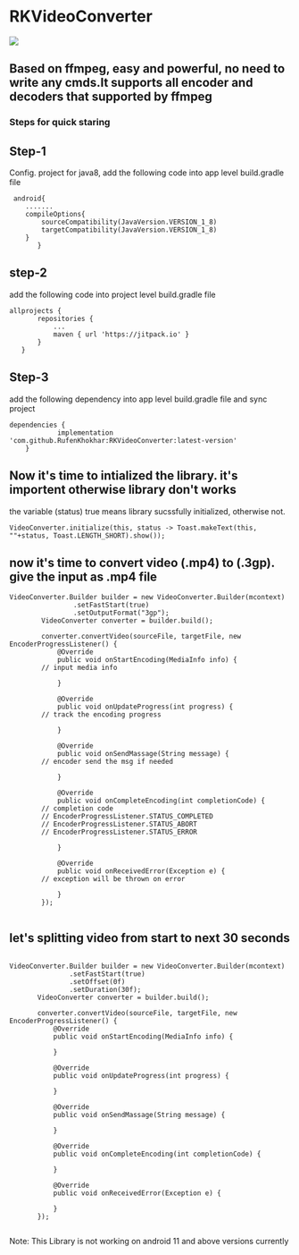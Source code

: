 # RKVideoConverter
[![](https://jitpack.io/v/RufenKhokhar/RKVideoConverter.svg)](https://jitpack.io/#RufenKhokhar/RKVideoConverter)

## Based on ffmpeg, easy and powerful, no need to write any cmds.It supports all encoder and decoders that supported by ffmpeg
### Steps for quick staring 

## Step-1
 Config. project for java8, add the following code into app level build.gradle file
```
 android{
    .......
    compileOptions{
        sourceCompatibility(JavaVersion.VERSION_1_8)
        targetCompatibility(JavaVersion.VERSION_1_8)
    }
       }
 ```   
 ## step-2 
   add the following code into project level build.gradle file
 ```
 allprojects {
		repositories {
			...
			maven { url 'https://jitpack.io' }
		}
	}
```  
## Step-3
add the following dependency into app level build.gradle file and sync project
```
dependencies {
	        implementation 'com.github.RufenKhokhar:RKVideoConverter:latest-version'
	}
```
##  Now it's time to intialized the library. it's importent otherwise library don't works
 the variable (status) true means library sucssfully initialized, otherwise not.
```
VideoConverter.initialize(this, status -> Toast.makeText(this, ""+status, Toast.LENGTH_SHORT).show());
```
## now it's time to convert video (.mp4) to (.3gp). give the input as .mp4 file
```
VideoConverter.Builder builder = new VideoConverter.Builder(mcontext)
                .setFastStart(true)
                .setOutputFormat("3gp");
        VideoConverter converter = builder.build();
        
        converter.convertVideo(sourceFile, targetFile, new EncoderProgressListener() {
            @Override
            public void onStartEncoding(MediaInfo info) {
	    // input media info
                
            }

            @Override
            public void onUpdateProgress(int progress) {
	    // track the encoding progress

            }

            @Override
            public void onSendMassage(String message) {
	    // encoder send the msg if needed

            }

            @Override
            public void onCompleteEncoding(int completionCode) {
	    // completion code
	    // EncoderProgressListener.STATUS_COMPLETED
	    // EncoderProgressListener.STATUS_ABORT
	    // EncoderProgressListener.STATUS_ERROR

            }

            @Override
            public void onReceivedError(Exception e) {
	    // exception will be thrown on error

            }
        });
        
 ``` 
 ## let's splitting video from start to next 30 seconds
 ```
 
 VideoConverter.Builder builder = new VideoConverter.Builder(mcontext)
                .setFastStart(true)
                .setOffset(0f)
                .setDuration(30f);
        VideoConverter converter = builder.build();

        converter.convertVideo(sourceFile, targetFile, new EncoderProgressListener() {
            @Override
            public void onStartEncoding(MediaInfo info) {

            }

            @Override
            public void onUpdateProgress(int progress) {

            }

            @Override
            public void onSendMassage(String message) {

            }

            @Override
            public void onCompleteEncoding(int completionCode) {

            }

            @Override
            public void onReceivedError(Exception e) {

            }
        });
	
```
 
Note: This Library is not working on android 11 and above versions currently
 
